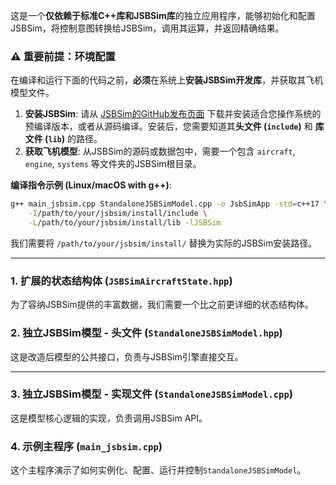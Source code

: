这是一个**仅依赖于标准C++库和JSBSim库**的独立应用程序，能够初始化和配置JSBSim，将控制意图转换给JSBSim，调用其运算，并返回精确结果。



### ⚠️ 重要前提：环境配置

在编译和运行下面的代码之前，**必须**在系统上**安装JSBSim开发库**，并获取其飞机模型文件。

1.  **安装JSBSim**: 请从 [JSBSim的GitHub发布页面](https://github.com/JSBSim-Team/jsbsim/releases) 下载并安装适合您操作系统的预编译版本，或者从源码编译。安装后，您需要知道其**头文件 (`include`)** 和 **库文件 (`lib`)** 的路径。
2.  **获取飞机模型**: 从JSBSim的源码或数据包中，需要一个包含 `aircraft`, `engine`, `systems` 等文件夹的JSBSim根目录。

**编译指令示例 (Linux/macOS with g++)**:

```bash
g++ main_jsbsim.cpp StandaloneJSBSimModel.cpp -o JsbSimApp -std=c++17 \
    -I/path/to/your/jsbsim/install/include \
    -L/path/to/your/jsbsim/install/lib -lJSBSim
```

我们需要将 `/path/to/your/jsbsim/install/` 替换为实际的JSBSim安装路径。

-----

### 1\. 扩展的状态结构体 (`JSBSimAircraftState.hpp`)

为了容纳JSBSim提供的丰富数据，我们需要一个比之前更详细的状态结构体。



### 2\. 独立JSBSim模型 - 头文件 (`StandaloneJSBSimModel.hpp`)

这是改造后模型的公共接口，负责与JSBSim引擎直接交互。

-----

### 3\. 独立JSBSim模型 - 实现文件 (`StandaloneJSBSimModel.cpp`)

这是模型核心逻辑的实现，负责调用JSBSim API。



### 4\. 示例主程序 (`main_jsbsim.cpp`)

这个主程序演示了如何实例化、配置、运行并控制`StandaloneJSBSimModel`。

